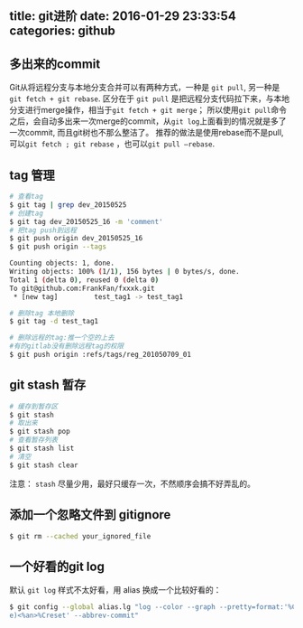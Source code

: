 title: git进阶
date: 2016-01-29 23:33:54
categories: github
---

## 多出来的commit
Git从将远程分支与本地分支合并可以有两种方式，一种是 `git pull`, 另一种是 `git fetch + git rebase`.
区分在于 `git pull` 是把远程分支代码拉下来，与本地分支进行merge操作，相当于`git fetch + git merge`；
所以使用`git pull`命令之后，会自动多出来一次merge的commit，从`git log`上面看到的情况就是多了一次commit, 而且git树也不那么整洁了。
推荐的做法是使用rebase而不是pull, 可以`git fetch ; git rebase` ，也可以`git pull —rebase`.

## tag 管理

```bash
# 查看tag
$ git tag | grep dev_20150525
# 创建tag
$ git tag dev_20150525_16 -m 'comment'
# 把tag push到远程
$ git push origin dev_20150525_16
$ git push origin --tags

Counting objects: 1, done.
Writing objects: 100% (1/1), 156 bytes | 0 bytes/s, done.
Total 1 (delta 0), reused 0 (delta 0)
To git@github.com:FrankFan/fxxxk.git
 * [new tag]         test_tag1 -> test_tag1

# 删除tag 本地删除
$ git tag -d test_tag1

# 删除远程的tag:推一个空的上去
#有的gitlab没有删除远程tag的权限
$ git push origin :refs/tags/reg_201050709_01
```


## git stash 暂存

```bash
# 缓存到暂存区
$ git stash
# 取出来
$ git stash pop
# 查看暂存列表
$ git stash list
# 清空
$ git stash clear
```

注意： `stash` 尽量少用，最好只缓存一次，不然顺序会搞不好弄乱的。

## 添加一个忽略文件到 gitignore 

```bash
$ git rm --cached your_ignored_file
```

## 一个好看的git log
默认 `git log` 样式不太好看，用 alias 换成一个比较好看的：

```bash
$ git config --global alias.lg "log --color --graph --pretty=format:'%Cred%h%Creset -%C(yellow)%d%Creset %s %Cgreen(%cr) %C(bold blu
e)<%an>%Creset' --abbrev-commit"
```


